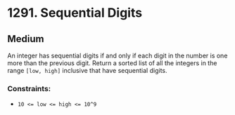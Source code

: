 # 1291. Sequential Digits

## Medium

An integer has sequential digits if and only if each digit in the number is one more than the previous digit. Return a
sorted list of all the integers in the range `[low, high]` inclusive that have sequential digits.

### Constraints:

- `10 <= low <= high <= 10^9`
